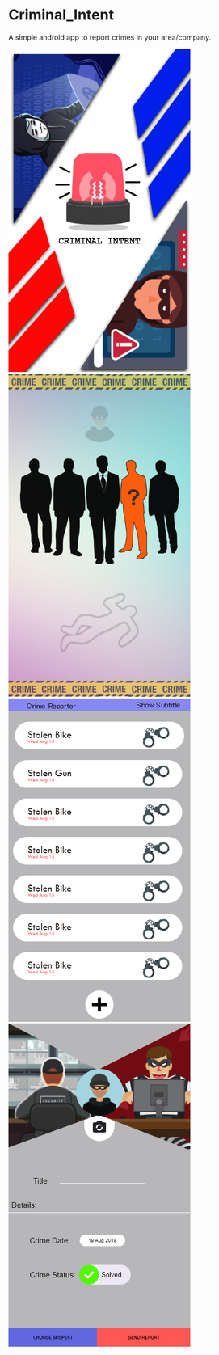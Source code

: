# Criminal_Intent
A simple android app to report crimes in your area/company.

![Splash screen](https://github.com/harshcto/Criminal_Intent/blob/master/app/src/main/res/splash.png)
![Splash screen2](https://github.com/harshcto/Criminal_Intent/blob/master/app/src/main/res/spl.png)
![Crime database](https://github.com/harshcto/Criminal_Intent/blob/master/app/src/main/res/crime_database.png)
![Crime details](https://github.com/harshcto/Criminal_Intent/blob/master/app/src/main/res/crime_details.png)

